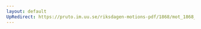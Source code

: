 ```yaml
---
layout: default
UpRedirect: https://pruto.im.uu.se/riksdagen-motions-pdf/1868/mot_1868__ak__126/mot_1868__ak__126-003.pdf
---
```

